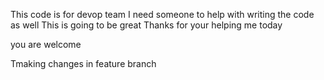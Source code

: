 This code is for devop team
I need someone to help with writing the code as well
This is going to be great
Thanks for your helping me today


you are welcome

 Tmaking changes in feature branch